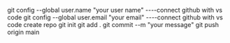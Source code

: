 git config --global user.name "your user name" ----connect github with vs code
git config --global user.email "your email" ----connect github with vs code
create repo 
git init 
git add .
git commit --m "your message"
git push origin main
